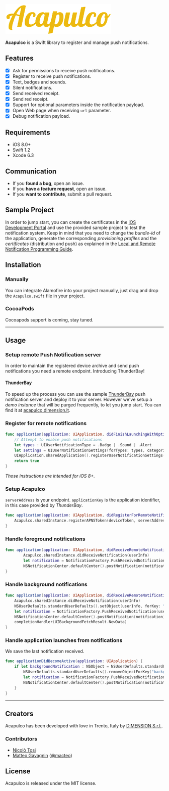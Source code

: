 ![](images/Acapulco-yellow.png)

**Acapulco** is a Swift library to register and manage push notifications.

## Features

- [x] Ask for permissions to receive push notifications.
- [x] Register to receive push notifications.
- [x] Text, badges and sounds.
- [x] Silent notifications.
- [x] Send received receipt.
- [x] Send red receipt.
- [x] Support for optional parameters inside the notification payload.
- [x] Open Web page when receiving `url` parameter.
- [x] Debug notification payload.

## Requirements

- iOS 8.0+
- Swift 1.2
- Xcode 6.3

## Communication

- If you **found a bug**, open an issue.
- If you **have a feature request**, open an issue.
- If you **want to contribute**, submit a pull request.

## Sample Project

In order to jump start, you can create the certificates in the [iOS Development Portal](https://developer.apple.com/account/overview.action) and use the provided sample project to test the notification system.
Keep in mind that you need to change the *bundle-id* of the application, generate the corresponding *provisioning profiles* and the *certificates* (distribution and push) as explained in the [Local and Remote Notification Programming Guide](https://developer.apple.com/library/ios/documentation/NetworkingInternet/Conceptual/RemoteNotificationsPG/Introduction.html#//apple_ref/doc/uid/TP40008194-CH1-SW1).

## Installation

### Manually

You can integrate Alamofire into your project manually, just drag and drop the `Acapulco.swift` file in your project.

### CocoaPods

Cocoapods support is coming, stay tuned.

---

## Usage

### Setup remote Push Notification server

In order to maintain the registered device archive and send push notifications you need a remote endpoint. Introducing ThunderBay!

#### ThunderBay

To speed up the process you can use the sample [ThunderBay](https://github.com/DimensionSrl/ThunderBay) push notification server and deploy it to your server.
However we've setup a *demo instance* that will be purged frequently, to let you jump start. You can find it at [acapulco.dimension.it](http://acapulco.dimension.it).


### Register for remote notifications

```swift
func application(application: UIApplication, didFinishLaunchingWithOptions launchOptions: [NSObject: AnyObject]?) -> Bool {
    // Attempt to enable push notifications
    let types : UIUserNotificationType = .Badge | .Sound | .Alert
    let settings = UIUserNotificationSettings(forTypes: types, categories: nil)
    UIApplication.sharedApplication().registerUserNotificationSettings(settings)
    return true
}    
```

*Those instructions are intended for iOS 8+.*

### Setup Acapulco

`serverAddress` is your endpoint.
`applicationKey` is the application identifier, in this case provided by *ThunderBay*.

```swift
func application(application: UIApplication, didRegisterForRemoteNotificationsWithDeviceToken deviceToken: NSData) {
    Acapulco.sharedInstance.registerAPNSToken(deviceToken, serverAddress:"acapulco.dimension.it", applicationKey: "8ef1bd2601579e98")
}
```

### Handle foreground notifications

```swift
func application(application: UIApplication, didReceiveRemoteNotification userInfo: [NSObject : AnyObject]) {        
        Acapulco.sharedInstance.didReceiveNotification(userInfo)
        let notification = NotificationFactory.PushReceivedNotification(userInfo)
        NSNotificationCenter.defaultCenter().postNotification(notification) // Post the notification
}
```

### Handle background notifications

```swift
func application(application: UIApplication, didReceiveRemoteNotification userInfo: [NSObject : AnyObject], fetchCompletionHandler completionHandler: (UIBackgroundFetchResult) -> Void) {
    Acapulco.sharedInstance.didReceiveNotification(userInfo)
    NSUserDefaults.standardUserDefaults().setObject(userInfo, forKey: "backgroundNotification") // Save the last notification for later user
    let notification = NotificationFactory.PushReceivedNotification(userInfo)
    NSNotificationCenter.defaultCenter().postNotification(notification) // Post the notification
    completionHandler(UIBackgroundFetchResult.NewData)
}

```

### Handle application launches from notifications

We save the last notification received.

```swift
func applicationDidBecomeActive(application: UIApplication) {   
    if let backgroundNotification : NSObject = NSUserDefaults.standardUserDefaults().objectForKey("backgroundNotification") as? NSObject {            
        NSUserDefaults.standardUserDefaults().removeObjectForKey("backgroundNotification") // We don't need it anymore
        let notification = NotificationFactory.PushReceivedNotification(backgroundNotification as! [NSObject : AnyObject])
        NSNotificationCenter.defaultCenter().postNotification(notification) // Post the notification
    }
}
```

---

## Creators

Acapulco has been developed with love in Trento, Italy by [DIMENSION S.r.l.](http://dimension.it).

### Contributors

- [Nicolò Tosi](http://github.com/nick-mobfarm)
- [Matteo Gavagnin](http://github.com/macteo) ([@macteo](https://twitter.com/macteo))

## License

Acapulco is released under the MIT license.